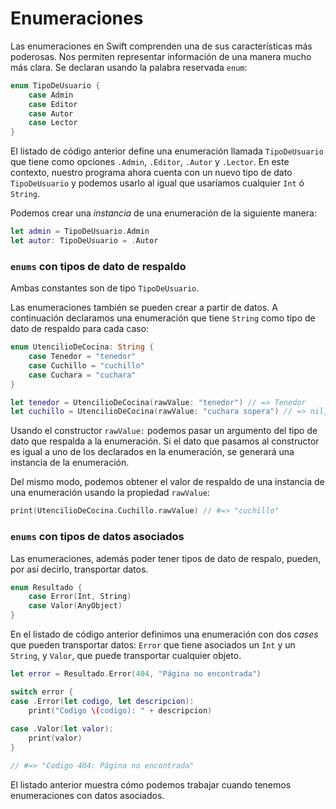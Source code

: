 # Enumeraciones

Las enumeraciones en Swift comprenden una de sus características más poderosas. Nos permiten representar información de una manera mucho más clara. Se declaran usando la palabra reservada `enum`:

```swift
enum TipoDeUsuario {
    case Admin
    case Editor
    case Autor
    case Lector
}
```

El listado de código anterior define una enumeración llamada `TipoDeUsuario` que tiene como opciones `.Admin`, `.Editor`, `.Autor` y `.Lector`. En este contexto, nuestro programa ahora cuenta con un nuevo tipo de dato `TipoDeUsuario` y podemos usarlo al igual que usaríamos cualquier `Int` ó `String`.

Podemos crear una *instancia* de una enumeración de la siguiente manera:

```swift
let admin = TipoDeUsuario.Admin
let autor: TipoDeUsuario = .Autor
```

### `enums` con tipos de dato de respaldo

Ambas constantes son de tipo `TipoDeUsuario`.

Las enumeraciones también se pueden crear a partir de datos. A continuación declaramos una enumeración que tiene `String` como tipo de dato de respaldo para cada caso:

```swift
enum UtencilioDeCocina: String {
    case Tenedor = "tenedor"
    case Cuchillo = "cuchillo"
    case Cuchara = "cuchara"
}

let tenedor = UtencilioDeCocina(rawValue: "tenedor") // => Tenedor
let cuchillo = UtencilioDeCocina(rawValue: "cuchara sopera") // => nil, "cuchara sopera" no está declarada como miembro de respaldo de la enumeración
```

Usando el constructor `rawValue:` podemos pasar un argumento del tipo de dato que respalda a la enumeración. Si el dato que pasamos al constructor es igual a uno de los declarados en la enumeración, se generará una instancia de la enumeración.

Del mismo modo, podemos obtener el valor de respaldo de una instancia de una enumeración usando la propiedad `rawValue`:

```swift
print(UtencilioDeCocina.Cuchillo.rawValue) // #=> "cuchillo"
```

### `enums` con tipos de datos asociados

Las enumeraciones, además poder tener tipos de dato de respalo, pueden, por así decirlo, transportar datos.

```swift
enum Resultado {
    case Error(Int, String)
    case Valor(AnyObject)
}
```

En el listado de código anterior definimos una enumeración con dos *cases* que pueden transportar datos: `Error` que tiene asociados un `Int` y un `String`, y `Valor`, que puede transportar cualquier objeto.

```swift
let error = Resultado.Error(404, "Página no encontrada")

switch error {
case .Error(let codigo, let descripcion):
    print("Codigo \(codigo): " + descripcion)
    
case .Valor(let valor):
    print(valor)
}

// #=> "Codigo 404: Página no encontrada"
```

El listado anterior muestra cómo podemos trabajar cuando tenemos enumeraciones con datos asociados. 